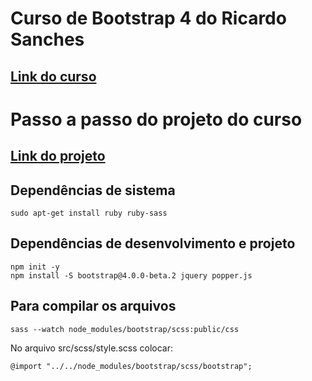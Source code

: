 # Curso de Bootstrap 4 do Ricardo Sanches
## [Link do curso](https://www.youtube.com/playlist?list=PLBbHLUbqqCrTwIrdix6kl84m4OPE0JexR)

# Passo a passo do projeto do curso
## [Link do projeto](https://github.com/ricardoub/cursos-ricardo-sanches-bootstrap4)
## Dependências de sistema
```
sudo apt-get install ruby ruby-sass
```

## Dependências de desenvolvimento e projeto
```
npm init -y
npm install -S bootstrap@4.0.0-beta.2 jquery popper.js
```

## Para compilar os arquivos
```
sass --watch node_modules/bootstrap/scss:public/css
```
No arquivo src/scss/style.scss colocar:
```
@import "../../node_modules/bootstrap/scss/bootstrap";
```
